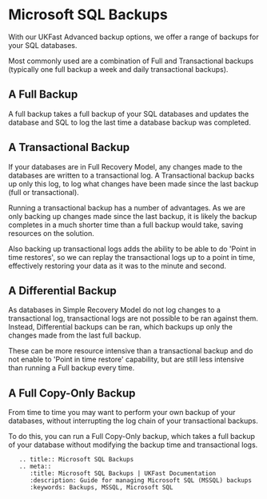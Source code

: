 # Microsoft SQL Backups
With our UKFast Advanced backup options, we offer a range of backups for your SQL databases.

Most commonly used are a combination of Full and Transactional backups (typically one full backup a week and daily transactional backups).

## A Full Backup
A full backup takes a full backup of your SQL databases and updates the database and SQL to log the last time a database backup was completed.

## A Transactional Backup
If your databases are in Full Recovery Model, any changes made to the databases are written to a transactional log. A Transactional backup backs up only this log, to log what changes have been made since the last backup (full or transactional).

Running a transactional backup has a number of advantages. As we are only backing up changes made since the last backup, it is likely the backup completes in a much shorter time than a full backup would take, saving resources on the solution.

Also backing up transactional logs adds the ability to be able to do 'Point in time restores', so we can replay the transactional logs up to a point in time, effectively restoring your data as it was to the minute and second.

## A Differential Backup
As databases in Simple Recovery Model do not log changes to a transactional log, transactional logs are not possible to be ran against them. Instead, Differential backups can be ran, which backups up only the changes made from the last full backup.

These can be more resource intensive than a transactional backup and do not enable to 'Point in time restore' capability, but are still less intensive than running a Full backup every time.

## A Full Copy-Only Backup
From time to time you may want to perform your own backup of your databases, without interrupting the log chain of your transactional backups.

To do this, you can run a Full Copy-Only backup, which takes a full backup of your database without modifying the backup time and transactional logs.

```eval_rst
   .. title:: Microsoft SQL Backups
   .. meta::
      :title: Microsoft SQL Backups | UKFast Documentation
      :description: Guide for managing Microsoft SQL (MSSQL) backups
      :keywords: Backups, MSSQL, Microsoft SQL
```
